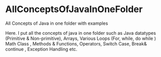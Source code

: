 # AllConceptsOfJavaInOneFolder
All Concepts of Java in one folder with examples

Here. I put all the concepts of java in one folder such as Java datatypes (Primitive & Non-primitive), Arrays, Various Loops (For, while, do while ) 
Math Class , Methods & Functions, Operators, Switch Case, Break& continue , Exception Handling etc.
